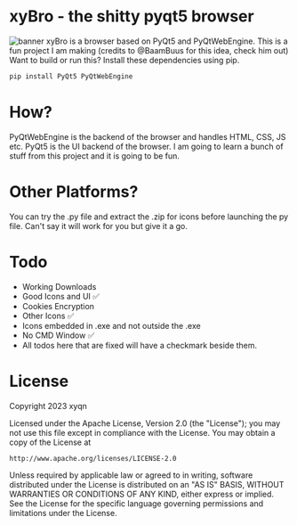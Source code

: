 # xyBro - the shitty pyqt5 browser
![banner](https://github.com/xyqnn/xyBro/assets/135556230/ae53d648-0f3a-46dd-8aac-5af185af5cc2)
xyBro is a browser based on PyQt5 and PyQtWebEngine.
This is a fun project I am making (credits to @BaamBuus for this idea, check him out)
Want to build or run this? Install these dependencies using pip.
```python
pip install PyQt5 PyQtWebEngine
```
# How?
PyQtWebEngine is the backend of the browser and handles HTML, CSS, JS etc. 
PyQt5 is the UI backend of the browser. I am going to learn a bunch of 
stuff from this project and it is going to be fun.
# Other Platforms?
You can try the .py file and extract the .zip for icons before launching
the py file. Can't say it will work for you but give it a go.
# Todo
- Working Downloads
- Good Icons and UI ✅
- Cookies Encryption 
- Other Icons ✅
- Icons embedded in .exe and not outside the .exe
- No CMD Window ✅
- All todos here that are fixed will have a checkmark beside them.
# License
Copyright 2023 xyqn

Licensed under the Apache License, Version 2.0 (the "License");
you may not use this file except in compliance with the License.
You may obtain a copy of the License at

    http://www.apache.org/licenses/LICENSE-2.0

Unless required by applicable law or agreed to in writing, software
distributed under the License is distributed on an "AS IS" BASIS,
WITHOUT WARRANTIES OR CONDITIONS OF ANY KIND, either express or implied.
See the License for the specific language governing permissions and
limitations under the License.
